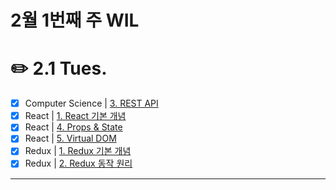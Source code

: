 # 2월 1번째 주 WIL

# ✏️ 2.1 **Tues.**

- [x] Computer Science | [3. REST API](https://www.notion.so/3-REST-API-99ccd31d6f1140b099b7a7a88f4555e8)
- [x] React | [1. React 기본 개념](https://www.notion.so/1-React-7e273d6ac33d4e1b9b563cb06f06d4e3)
- [x] React | [4. Props & State](https://www.notion.so/4-Props-State-722e32186e3446ed90a9b0a083e37df4)
- [x] React | [5. Virtual DOM](https://www.notion.so/5-Virtual-DOM-5d7b8f907b6c4948a4ccaa7b70fc19b5)
- [x] Redux | [1. Redux 기본 개념](https://www.notion.so/1-Redux-903be0af3e444f7d8153b95b239a83fc)
- [x] Redux | [2. Redux 동작 원리](https://www.notion.so/2-Redux-2dfca72811544c4b96c9943064d3cbe4)

---
